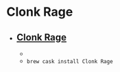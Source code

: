 # Clonk Rage
- [Clonk Rage](http://www.clonk.de/cr.php)
  - 
  - 
  - `brew cask install Clonk Rage`
